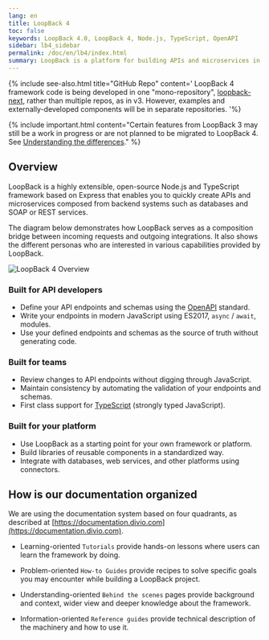 ```yaml
---
lang: en
title: LoopBack 4
toc: false
keywords: LoopBack 4.0, LoopBack 4, Node.js, TypeScript, OpenAPI
sidebar: lb4_sidebar
permalink: /doc/en/lb4/index.html
summary: LoopBack is a platform for building APIs and microservices in Node.js
---
```


{% include see-also.html title="GitHub Repo" content=' LoopBack 4 framework code
is being developed in one "mono-repository",
[loopback-next](https://github.com/strongloop/loopback-next), rather than
multiple repos, as in v3. However, examples and externally-developed components
will be in separate repositories.
'%}

{% include important.html content="Certain features from LoopBack 3 may still be a work in progress or are not planned to be migrated to LoopBack 4. See [Understanding the differences](Understanding-the-differences.md)." %}

## Overview

LoopBack is a highly extensible, open-source Node.js and TypeScript framework
based on Express that enables you to quickly create APIs and microservices
composed from backend systems such as databases and SOAP or REST services.

The diagram below demonstrates how LoopBack serves as a composition bridge
between incoming requests and outgoing integrations. It also shows the different
personas who are interested in various capabilities provided by LoopBack.

![LoopBack 4 Overview](./imgs/lb4-high-level.png)

### Built for API developers

- Define your API endpoints and schemas using the
  [OpenAPI](https://www.openapis.org/) standard.
- Write your endpoints in modern JavaScript using ES2017, `async` / `await`,
  modules.
- Use your defined endpoints and schemas as the source of truth without
  generating code.

### Built for teams

- Review changes to API endpoints without digging through JavaScript.
- Maintain consistency by automating the validation of your endpoints and
  schemas.
- First class support for [TypeScript](https://www.typescriptlang.org) (strongly
  typed JavaScript).

### Built for your platform

- Use LoopBack as a starting point for your own framework or platform.
- Build libraries of reusable components in a standardized way.
- Integrate with databases, web services, and other platforms using connectors.

## How is our documentation organized

We are using the documentation system based on four quadrants, as described at
[https://documentation.divio.com](https://documentation.divio.com).

- Learning-oriented `Tutorials` provide hands-on lessons where users can learn
  the framework by doing.

- Problem-oriented `How-to Guides` provide recipes to solve specific goals you
  may encounter while building a LoopBack project.

- Understanding-oriented `Behind the scenes` pages provide background and
  context, wider view and deeper knowledge about the framework.

- Information-oriented `Reference guides` provide technical description of the
  machinery and how to use it.
